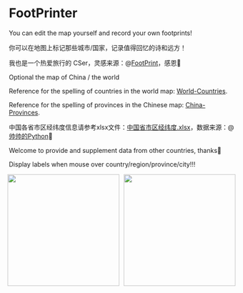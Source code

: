 # FootPrinter
You can edit the map yourself and record your own footprints!

你可以在地图上标记那些城市/国家，记录值得回忆的诗和远方！

我也是一个热爱旅行的 CSer，灵感来源：@[FootPrint](https://github.com/muyuuuu/FootPrint)，感恩🙏

Optional the map of China / the world

Reference for the spelling of countries in the world map: [World-Countries](https://github.com/ALIENHHY/FootPrinter/blob/main/World-Countries.txt).

Reference for the spelling of provinces in the Chinese map: [China-Provinces](https://github.com/ALIENHHY/FootPrinter/blob/main/China-Provinces.txt).

中国各省市区经纬度信息请参考xlsx文件：[中国省市区经纬度.xlsx](https://github.com/ALIENHHY/FootPrinter/blob/main/%E4%B8%AD%E5%9B%BD%E7%9C%81%E5%B8%82%E5%8C%BA%E7%BB%8F%E7%BA%AC%E5%BA%A6.xlsx)，数据来源：@[帅帅的Python](https://blog.csdn.net/weixin_42060598/article/details/129876634)🤩

Welcome to provide and supplement data from other countries, thanks🥰

Display labels when mouse over country/region/province/city!!!

<figure style="text-align: center;">
  <div style="display: flex; justify-content: center; align-items: center;">
    <img src="https://github.com/user-attachments/assets/95c0322f-ac52-47d7-9795-965777f4c259" style="height: 250px; width: auto; margin-right: 10px;">
    <img src="https://github.com/user-attachments/assets/858ab340-add9-427f-82eb-42b751f6f2e8" style="height: 250px; width: auto;">
  </div>
</figure>
